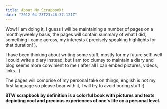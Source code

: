 ```yaml
---
title: About My Scrapbook!
date: "2012-04-23T23:46:37.121Z"
---
```


Wow! I am doing it, I guess I will be maintaining a number of pages on a monthly/weekly basis,
the pages will contain summary of what I did, something I came across, my interests ( precisely speaking highlights for that duration! ).

I have been thinking about writing some stuff, mostly for my future self! well I could write a 
diary instead, but I am too clumsy to maintain a diary and blog seems more convinient to me ( after all I can embed pictures, videos, links...)

The pages will comprise of my personal take on things,  english is not my first language so please bear with it, I will try to avoid boring stuff :)

**BTW scrapbook by definition is a colorful book with pictures and texts depicting cool and precious experiences of one's life on a personal level.**
